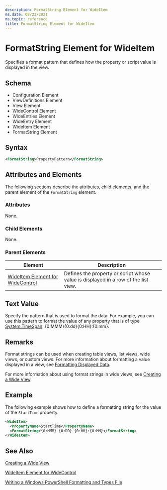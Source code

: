 ```yaml
---
description: FormatString Element for WideItem
ms.date: 08/23/2021
ms.topic: reference
title: FormatString Element for WideItem
---
```

# FormatString Element for WideItem

Specifies a format pattern that defines how the property or script value is displayed in the view.

## Schema

- Configuration Element
- ViewDefinitions Element
- View Element
- WideControl Element
- WideEntries Element
- WideEntry Element
- WideItem Element
- FormatString Element

## Syntax

```xml
<FormatString>PropertyPattern</FormatString>
```

## Attributes and Elements

The following sections describe the attributes, child elements, and the parent element of the
`FormatString` element.

### Attributes

None.

### Child Elements

None.

### Parent Elements

|Element|Description|
|-------------|-----------------|
|[WideItem Element for WideControl](./wideitem-element-for-widecontrol-format.md)|Defines the property or script whose value is displayed in a row of the list view.|

## Text Value

Specify the pattern that is used to format the data. For example, you can use this pattern to format
the value of any property that is of type [System.TimeSpan](/dotnet/api/System.TimeSpan):
{0:MMM}{0:dd}{0:HH}:{0:mm}.

## Remarks

Format strings can be used when creating table views, list views, wide views, or custom views. For
more information about formatting a value displayed in a view, see [Formatting Displayed Data](./formatting-displayed-data.md).

For more information about using format strings in wide views, see [Creating a Wide View](./creating-a-wide-view.md).

## Example

The following example shows how to define a formatting string for the value of the `StartTime`
property.

```xml
<WideItem>
  <PropertyName>StartTime</PropertyName>
  <FormatString>{0:MMM} {0:DD} {0:HH}:{0:MM}</FormatString>
</WideItem>
```

## See Also

[Creating a Wide View](./creating-a-wide-view.md)

[WideItem Element for WideControl](./wideitem-element-for-widecontrol-format.md)

[Writing a Windows PowerShell Formatting and Types File](./writing-a-powershell-formatting-file.md)
